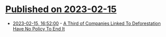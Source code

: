 # [Published on 2023-02-15](index.md)

* [2023-02-15, 16:52:00](https://news.slashdot.org/story/23/02/15/1652215/a-third-of-companies-linked-to-deforestation-have-no-policy-to-end-it?utm_source=rss1.0mainlinkanon&utm_medium=feed) - [A Third of Companies Linked To Deforestation Have No Policy To End It](https://news.slashdot.org/story/23/02/15/1652215/a-third-of-companies-linked-to-deforestation-have-no-policy-to-end-it?utm_source=rss1.0mainlinkanon&utm_medium=feed)
